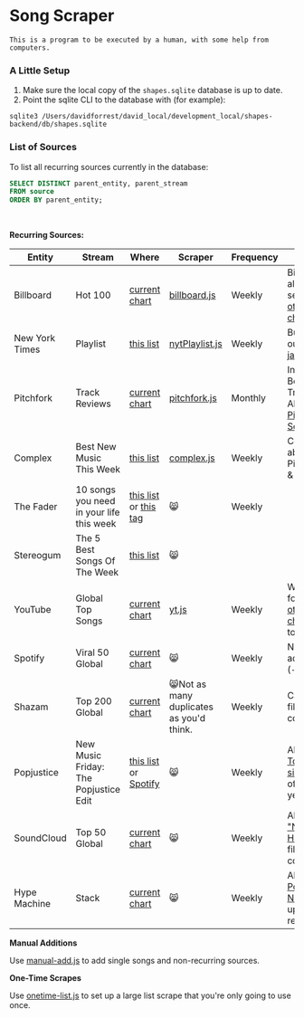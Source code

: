 # Song Scraper

`This is a program to be executed by a human, with some help from computers.`

### A Little Setup

1. Make sure the local copy of the `shapes.sqlite` database is up to date.
1. Point the sqlite CLI to the database with (for example):

```
sqlite3 /Users/davidforrest/david_local/development_local/shapes-backend/db/shapes.sqlite
```

### List of Sources

To list all recurring sources currently in the database:

```sql
SELECT DISTINCT parent_entity, parent_stream
FROM source
ORDER BY parent_entity;
```

<br>

**Recurring Sources:**

| Entity         | Stream                                   | Where                                                                                                                                                               | Scraper                                                                                   | Frequency | Notes                                                                                                                                       |
| -------------- | ---------------------------------------- | ------------------------------------------------------------------------------------------------------------------------------------------------------------------- | ----------------------------------------------------------------------------------------- | --------- | ------------------------------------------------------------------------------------------------------------------------------------------- |
| Billboard      | Hot 100                                  | [current chart](https://www.billboard.com/charts/hot-100)                                                                                                           | [billboard.js](https://github.com/davidforrest/Song-Scraper/blob/master/billboard.js)     | Weekly    | Billboard also has several [other charts](https://www.billboard.com/charts#id-chart-category-overallpopularity)                             |
| New York Times | Playlist                                 | [this list](https://www.nytimes.com/column/playlist)                                                                                                                | [nytPlaylist.js](https://github.com/davidforrest/Song-Scraper/blob/master/nytPlaylist.js) | Weekly    | But weed out [the jazz](https://github.com/davidforrest/devJournal/blob/main/2020-05-12-1-new-music-tuesday.md#the-new-york-times-playlist) |
| Pitchfork      | Track Reviews                            | [current chart](https://pitchfork.com/reviews/tracks/)                                                                                                              | [pitchfork.js](https://github.com/davidforrest/Song-Scraper/blob/master/pitchfork.js)     | Monthly   | Includes Best New Tracks. Also see [Pitchfork Selects](https://pitchfork.com/search/?query=Pitchfork%20Selects)                             |
| Complex        | Best New Music This Week                 | [this list](https://www.complex.com/music/cat/lists)                                                                                                                | [complex.js](https://github.com/davidforrest/Song-Scraper/blob/master/complex.js)         | Weekly    | Complex absorbed Pigeons & Planes                                                                                                           |
| The Fader      | 10 songs you need in your life this week | [this list](https://www.thefader.com/search?query=10+songs+you+need+in+your+life+this+week) or [this tag](https://www.thefader.com/tag/songs-you-need-in-your-life) | 😸                                                                                        | Weekly    |                                                                                                                                             |
| Stereogum      | The 5 Best Songs Of The Week             | [this list](https://www.stereogum.com/category/franchises/the-5-best-songs-of-the-week/)                                                                            | 😸                                                                                        |           |
| YouTube        | Global Top Songs                         | [current chart](https://charts.youtube.com/charts/TopSongs/global)                                                                                                  | [yt.js](https://github.com/davidforrest/Song-Scraper/blob/master/yt.js)                   | Weekly    | Works for YT's [other charts](https://charts.youtube.com/) too                                                                              |
| Spotify        | Viral 50 Global                          | [current chart](https://spotifycharts.com/viral/global/weekly)                                                                                                      | 😸                                                                                        | Weekly    | New additions (`-`)                                                                                                                         |
| Shazam         | Top 200 Global                           | [current chart](https://www.shazam.com/charts/top-200/world)                                                                                                        | 😸Not as many duplicates as you'd think.                                                  | Weekly    | Can also filter by country                                                                                                                  |
| Popjustice     | New Music Friday: The Popjustice Edit    | [this list](https://www.popjustice.com/?s=New+Music) or [Spotify](https://open.spotify.com/playlist/5s7cNVeGfehrRfCatNN43P)                                         | 😸                                                                                        | Weekly    | Also see [Top 45 singles](https://www.popjustice.com/?s=Top+45+singles) of the year                                                         |
| SoundCloud     | Top 50 Global                            | [current chart](https://soundcloud.com/charts/top?genre=all-music&country=all-countries)                                                                            | 😸                                                                                        | Weekly    | Also ["New & Hot"](https://soundcloud.com/charts/new?genre=all-music&country=all-countries) and filter by country                           |
| Hype Machine   | Stack                                    | [current chart](https://hypem.com/stack)                                                                                                                            | 😸                                                                                        | Weekly    | Also [Popular Now](https://hypem.com/popular) updated realtime                                                                              |

**Manual Additions**

Use [manual-add.js](https://github.com/davidforrest/Song-Scraper/blob/master/manual-add.js) to add single songs and non-recurring sources.

**One-Time Scrapes**

Use [onetime-list.js](https://github.com/davidforrest/Song-Scraper/blob/master/onetime-list.js) to set up a large list scrape that you're only going to use once.
